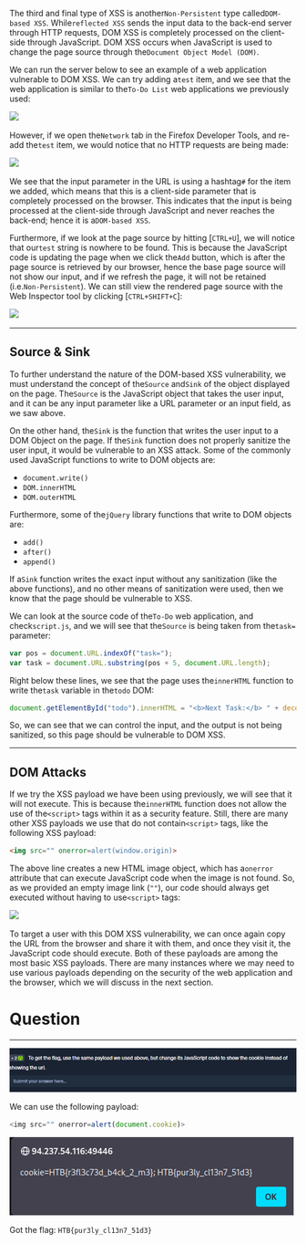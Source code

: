 The third and final type of XSS is another`Non-Persistent` type called`DOM-based XSS`. While`reflected XSS` sends the input data to the back-end server through HTTP requests, DOM XSS is completely processed on the client-side through JavaScript. DOM XSS occurs when JavaScript is used to change the page source through the`Document Object Model (DOM)`.

We can run the server below to see an example of a web application vulnerable to DOM XSS. We can try adding a`test` item, and we see that the web application is similar to the`To-Do List` web applications we previously used:

 ![](https://academy.hackthebox.com/storage/modules/103/xss_dom_1.jpg)

However, if we open the`Network` tab in the Firefox Developer Tools, and re-add the`test` item, we would notice that no HTTP requests are being made:

 ![](https://academy.hackthebox.com/storage/modules/103/xss_dom_network.jpg)

We see that the input parameter in the URL is using a hashtag`#` for the item we added, which means that this is a client-side parameter that is completely processed on the browser. This indicates that the input is being processed at the client-side through JavaScript and never reaches the back-end; hence it is a`DOM-based XSS`.

Furthermore, if we look at the page source by hitting [`CTRL+U`], we will notice that our`test` string is nowhere to be found. This is because the JavaScript code is updating the page when we click the`Add` button, which is after the page source is retrieved by our browser, hence the base page source will not show our input, and if we refresh the page, it will not be retained (i.e.`Non-Persistent`). We can still view the rendered page source with the Web Inspector tool by clicking [`CTRL+SHIFT+C`]:

 ![](https://academy.hackthebox.com/storage/modules/103/xss_dom_inspector.jpg)

---

## Source & Sink

To further understand the nature of the DOM-based XSS vulnerability, we must understand the concept of the`Source` and`Sink` of the object displayed on the page. The`Source` is the JavaScript object that takes the user input, and it can be any input parameter like a URL parameter or an input field, as we saw above.

On the other hand, the`Sink` is the function that writes the user input to a DOM Object on the page. If the`Sink` function does not properly sanitize the user input, it would be vulnerable to an XSS attack. Some of the commonly used JavaScript functions to write to DOM objects are:

- `document.write()`
- `DOM.innerHTML`
- `DOM.outerHTML`

Furthermore, some of the`jQuery` library functions that write to DOM objects are:

- `add()`
- `after()`
- `append()`

If a`Sink` function writes the exact input without any sanitization (like the above functions), and no other means of sanitization were used, then we know that the page should be vulnerable to XSS.

We can look at the source code of the`To-Do` web application, and check`script.js`, and we will see that the`Source` is being taken from the`task=` parameter:



```javascript
var pos = document.URL.indexOf("task=");
var task = document.URL.substring(pos + 5, document.URL.length);
```

Right below these lines, we see that the page uses the`innerHTML` function to write the`task` variable in the`todo` DOM:



```javascript
document.getElementById("todo").innerHTML = "<b>Next Task:</b> " + decodeURIComponent(task);
```

So, we can see that we can control the input, and the output is not being sanitized, so this page should be vulnerable to DOM XSS.

---

## DOM Attacks

If we try the XSS payload we have been using previously, we will see that it will not execute. This is because the`innerHTML` function does not allow the use of the`<script>` tags within it as a security feature. Still, there are many other XSS payloads we use that do not contain`<script>` tags, like the following XSS payload:



```html
<img src="" onerror=alert(window.origin)>
```

The above line creates a new HTML image object, which has a`onerror` attribute that can execute JavaScript code when the image is not found. So, as we provided an empty image link (`""`), our code should always get executed without having to use`<script>` tags:


![](https://academy.hackthebox.com/storage/modules/103/xss_dom_alert.jpg)

To target a user with this DOM XSS vulnerability, we can once again copy the URL from the browser and share it with them, and once they visit it, the JavaScript code should execute. Both of these payloads are among the most basic XSS payloads. There are many instances where we may need to use various payloads depending on the security of the web application and the browser, which we will discuss in the next section.

# Question
----

![Pasted image 20250130164345.png](../../../../IMAGES/Pasted%20image%2020250130164345.png)

We can use the following payload:

```js
<img src="" onerror=alert(document.cookie)>
```

![Pasted image 20250130164432.png](../../../../IMAGES/Pasted%20image%2020250130164432.png)

Got the flag: `HTB{pur3ly_cl13n7_51d3}`




